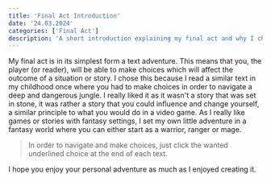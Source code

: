 ```yaml
---
title: 'Final Act Introduction'
date: '24.03.2024'
categories: ['Final Act']
description: 'A short introduction explaining my final act and why I chose to do it.'
---
```


My final act is in its simplest form a text adventure. This means that you, the player (or reader),
will be able to make choices which will affect the outcome of a situation or story. I chose this
because I read a similar text in my childhood once where you had to make choices in order to 
navigate a deep and dangerous jungle. I really liked it as it wasn't a story that was set in stone, 
it was rather a story that you could influence and change yourself, a similar principle to what you
would do in a video game. As I really like games or stories with fantasy settings, I set my own 
little adventure in a fantasy world where you can either start as a warrior, ranger or mage. 
> In order to navigate and make choices, just click the wanted underlined choice at the end of each 
text.

I hope you enjoy your personal adventure as much as I enjoyed creating it. 
